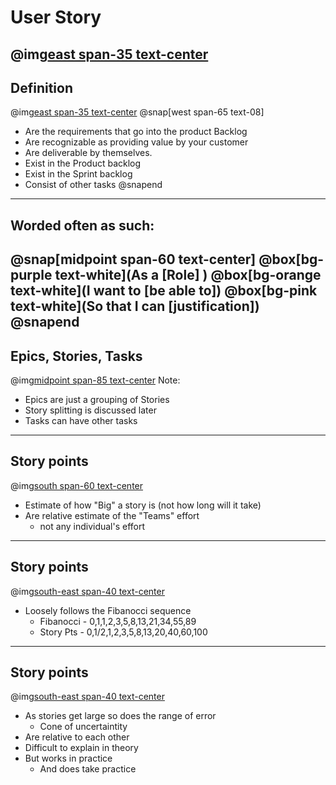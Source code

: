 # User Story
@img[east span-35 text-center](assets/img/story.jpeg)
---
## Definition
@img[east span-35 text-center](assets/img/story.jpeg)
@snap[west span-65 text-08]
- Are the requirements that go into the product Backlog
- Are recognizable as providing value by your customer
- Are deliverable by themselves.
- Exist in the Product backlog
- Exist in the Sprint backlog
- Consist of other tasks
@snapend
---
## Worded often as such:
@snap[midpoint span-60 text-center]
@box[bg-purple text-white](As a [Role] )
@box[bg-orange text-white](I want to [be able to])
@box[bg-pink text-white](So that I can [justification])
@snapend
---
## Epics, Stories, Tasks
@img[midpoint span-85 text-center](assets/img/epic-breakdown.png)
Note:
- Epics are just a grouping of Stories
- Story splitting is discussed later
- Tasks can have other tasks 

---
## Story points
@img[south span-60 text-center](assets/img/twice-as-big.png)
- Estimate of how "Big" a story is (not how long will it take)
- Are relative estimate of the "Teams" effort 
    - not any individual's effort
---
## Story points
@img[south-east span-40 text-center](assets/img/twice-as-big.png)
- Loosely follows the Fibanocci sequence
    - Fibanocci -  0,1,1,2,3,5,8,13,21,34,55,89
    - Story Pts - 0,1/2,1,2,3,5,8,13,20,40,60,100

---
## Story points
@img[south-east span-40 text-center](assets/img/twice-as-big.png)
- As stories get large so does the range of error
    - Cone of uncertaintity 
- Are relative to each other
- Difficult to explain in theory
- But works in practice
    - And does take practice
